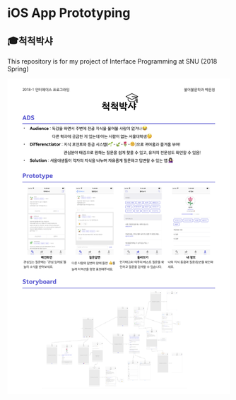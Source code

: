 # iOS App Prototyping
## :mortar_board:척척박샤
This repository is for my project of Interface Programming at SNU (2018 Spring)

<img src="./image/poster.png" alt="Poster" width="800">
